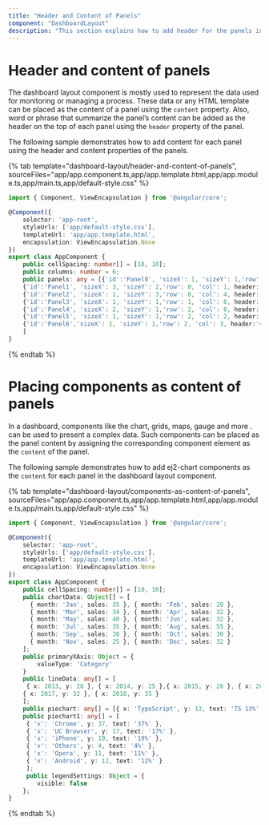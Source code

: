 ```yaml
---
title: "Header and Content of Panels"
component: "DashboardLayout"
description: "This section explains how to add header for the panels in Essential JS 2 DashboardLayout component"
---
```


# Header and content of panels

The dashboard layout component is mostly used to represent the data used for monitoring or managing a process. These data or any HTML template can be placed as the content of a panel using the `content` property. Also, word or phrase that summarize the panel’s content can be added as the header on the top of each panel using the `header` property of the panel.

The following sample demonstrates how to add content for each panel using the header and content properties of the panels.

{% tab template="dashboard-layout/header-and-content-of-panels", sourceFiles="app/app.component.ts,app/app.template.html,app/app.module.ts,app/main.ts,app/default-style.css" %}

```typescript
import { Component, ViewEncapsulation } from '@angular/core';

@Component({
    selector: 'app-root',
    styleUrls: ['app/default-style.css'],
    templateUrl: 'app/app.template.html',
    encapsulation: ViewEncapsulation.None
})
export class AppComponent {
    public cellSpacing: number[] = [10, 10];
    public columns: number = 6;
    public panels: any = [{'id':'Panel0', 'sizeX': 1, 'sizeY': 1,'row': 0, 'col': 0, header:'<div>Panel 0</div>', content:'<div class="content">Panel Content<div>'},
    {'id':'Panel1', 'sizeX': 3, 'sizeY': 2,'row': 0, 'col': 1, header:'<div>Panel 1</div>', content:'<div class="content">Panel Content<div>'},
    {'id':'Panel2', 'sizeX': 1, 'sizeY': 3,'row': 0, 'col': 4, header:'<div>Panel 2</div>', content:'<div class="content">Panel Content<div>'},
    {'id':'Panel3', 'sizeX': 1, 'sizeY': 1,'row': 1, 'col': 0, header:'<div>Panel 3</div>', content:'<div class="content">Panel Content<div>'},
    {'id':'Panel4', 'sizeX': 2, 'sizeY': 1,'row': 2, 'col': 0, header:'<div>Panel 4</div>', content:'<div class="content">Panel Content<div>'},
    {'id':'Panel5', 'sizeX': 1, 'sizeY': 1,'row': 2, 'col': 2, header:'<div>Panel 5</div>', content:'<div class="content">Panel Content<div>'},
    {'id':'Panel6','sizeX': 1, 'sizeY': 1,'row': 2, 'col': 3, header:'<div>Panel 6</div>', content:'<div class="content">Panel Content<div>'}
    ]
}
```

{% endtab %}

# Placing components as content of panels

In a dashboard, components like the chart, grids, maps, gauge and more . can be used to present a complex data. Such components can be placed as the panel content by assigning the corresponding component element as the `content` of the panel.

The following sample demonstrates how to add ej2-chart components as the `content` for each panel in the dashboard layout component.

{% tab template="dashboard-layout/components-as-content-of-panels", sourceFiles="app/app.component.ts,app/app.template.html,app/app.module.ts,app/main.ts,app/default-style.css" %}

```typescript
import { Component, ViewEncapsulation } from '@angular/core';

@Component({
    selector: 'app-root',
    styleUrls: ['app/default-style.css'],
    templateUrl: 'app/app.template.html',
    encapsulation: ViewEncapsulation.None
})
export class AppComponent {
    public cellSpacing: number[] = [10, 10];
    public chartData: Object[] = [
      { month: 'Jan', sales: 35 }, { month: 'Feb', sales: 28 },
      { month: 'Mar', sales: 34 }, { month: 'Apr', sales: 32 },
      { month: 'May', sales: 40 }, { month: 'Jun', sales: 32 },
      { month: 'Jul', sales: 35 }, { month: 'Aug', sales: 55 },
      { month: 'Sep', sales: 38 }, { month: 'Oct', sales: 30 },
      { month: 'Nov', sales: 25 }, { month: 'Dec', sales: 32 }
    ];
    public primaryXAxis: Object = {
        valueType: 'Category'
    }
    public lineData: any[] = [
     { x: 2013, y: 28 }, { x: 2014, y: 25 },{ x: 2015, y: 26 }, { x: 2016, y: 27 },
    { x: 2017, y: 32 }, { x: 2018, y: 35 }
    ];
    public piechart: any[] = [{ x: 'TypeScript', y: 13, text: 'TS 13%' }, { x: 'React', y: 12.5, text: 'Reat 12.5%' },{ x: 'MVC', y: 12, text: 'MVC 12%' },{ x: 'Core', y: 12.5, text: 'Core 12.5%' },{ x: 'Vue', y: 10, text: 'Vue 10%' },{ x: 'Angular', y: 40, text: 'Angular 40%' }];
    public piechart1: any[] = [
     { 'x': 'Chrome', y: 37, text: '37%' },
     { 'x': 'UC Browser', y: 17, text: '17%' },
     { 'x': 'iPhone', y: 19, text: '19%' },
     { 'x': 'Others', y: 4, text: '4%' },
     { 'x': 'Opera', y: 11, text: '11%' },
     { 'x': 'Android', y: 12, text: '12%' }
     ];
     public legendSettings: Object = {
        visible: false
    };
}
```

{% endtab %}